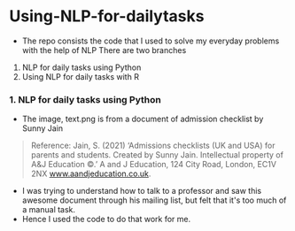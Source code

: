 # Using-NLP-for-dailytasks
- The repo consists the code that I used to solve my everyday problems with the help of NLP
There are two branches 
1. NLP for daily tasks using Python 
2. Using NLP for daily tasks with R

### 1. NLP for daily tasks using Python
- The image, text.png is from a document of admission checklist by Sunny Jain
> Reference: Jain, S. (2021) ‘Admissions checklists (UK and USA) for parents and students. Created by Sunny Jain. Intellectual property of A&J Education ©.’ A and J Education, 124 City Road, London, EC1V 2NX www.aandjeducation.co.uk.
- I was trying to understand how to talk to a professor and saw this awesome document through his mailing list, but felt that it's too much of a manual task.
- Hence I used the code to do that work for me.


